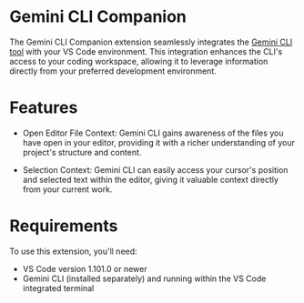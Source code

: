 # Gemini CLI Companion

The Gemini CLI Companion extension seamlessly integrates the [Gemini CLI tool](https://github.com/google-gemini/gemini-cli) with your VS Code environment. This integration enhances the CLI's access to your coding workspace, allowing it to leverage information directly from your preferred development environment.

# Features

- Open Editor File Context: Gemini CLI gains awareness of the files you have open in your editor, providing it with a richer understanding of your project's structure and content.

- Selection Context: Gemini CLI can easily access your cursor's position and selected text within the editor, giving it valuable context directly from your current work.

# Requirements

To use this extension, you'll need:

- VS Code version 1.101.0 or newer
- Gemini CLI (installed separately) and running within the VS Code integrated terminal
